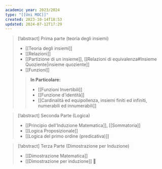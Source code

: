 ```yaml
---
academic year: 2023/2024
type: "[[Uni MOC]]"
created: 2023-10-14T18:53
updated: 2024-07-12T17:29
---
```

>[!abstract] Prima parte (teoria degli insiemi)
>- [[Teoria degli insiemi]]
>- [[Relazioni]]
>- [[Partizione di un insieme]], [[Relazioni di equivalenza#Insieme Quoziente|insieme quoziente]]
>- [[Funzioni]]
>>**In Particolare:**
>>- [[Funzioni Invertibili]]
>>- [[Funzione d'identità]]
>>- [[Cardinalità ed equipollenza, insiemi finiti ed infiniti, numerabili ed innumerabili]]

>[!abstract] Seconda Parte (Logica)
>- [[Principio dell'Induzione Matematica]], [[Sommatoria]] 
>- [[Logica Proposizionale]]
>- [[Logica del primo ordine (predicativa)]]

>[!abstract] Terza Parte (Dimostrazione per Induzione)
>- [[Dimostrazione Matematica]]
>- [[Dimostrazione per induzione]] 🔴
